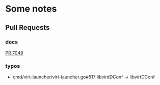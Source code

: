 # Some notes

## Pull Requests
### docs
[PR 7049](https://github.com/kubevirt/kubevirt/pull/7049)



### typos

- cmd/virt-launcher/virt-launcher.go#517 libvirdDConf -> libvirtDConf

